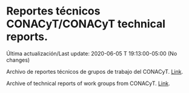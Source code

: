 # Reportes técnicos CONACyT/CONACyT technical reports.

Última actualización/Last update: 2020-06-05 T 19:13:00-05:00 (No changes)

Archivo de reportes técnicos de grupos de trabajo del CONACyT. [Link](https://coronavirus.conacyt.mx/productos/index.html).

Archive of technical reports of work groups from CONACyT. [Link](https://coronavirus.conacyt.mx/productos/index.html).
